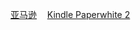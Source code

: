 <section class="ad">
	<div id="ad"></div>
	<p><a target="_blank" href="http://www.amazon.cn/?_encoding=UTF8&camp=536&creative=3200&linkCode=ur2&tag=gyteng-23">亚马逊</a><img src="http://ir-cn.amazon-adsystem.com/e/ir?t=gyteng-23&l=ur2&o=28" width="1" height="1" border="0" alt="" style="border:none !important; margin:0px !important;" />&nbsp;&nbsp;&nbsp;
	<a target="_blank" href="http://www.amazon.cn/gp/product/B00CWPIDHI/ref=as_li_ss_tl?ie=UTF8&camp=536&creative=3132&creativeASIN=B00CWPIDHI&linkCode=as2&tag=gyteng-23">Kindle Paperwhite 2</a><img src="http://ir-cn.amazon-adsystem.com/e/ir?t=gyteng-23&l=as2&o=28&a=B00CWPIDHI" width="1" height="1" border="0" alt="" style="border:none !important; margin:0px !important;" /></p>
</section>
